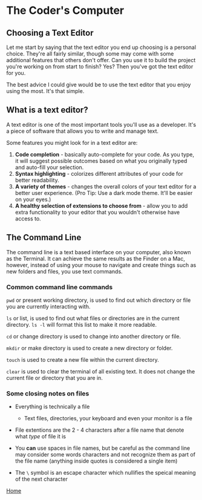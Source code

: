 # The Coder's Computer

## Choosing a Text Editor

Let me start by saying that the text editor you end up choosing is a personal choice. They're all fairly similar, though some may come with some additional
features that others don't offer. Can you use it to build the project you're working on from start to finish? Yes? Then you've got the text editor for you.

The best advice I could give would be to use the text editor that you enjoy using the most. It's that simple.

## What is a text editor?

A text editor is one of the most important tools you'll use as a developer. It's a piece of software that allows you to write and manage text.

Some features you might look for in a text editor are:

1. **Code completion** - basically auto-complete for your code. As you type, it will suggest possible outcomes based on what you originally typed and auto-fill your selection.
2. **Syntax highlighting** - colorizes different attributes of your code for better readability.
3. **A variety of themes** - changes the overall colors of your text editor for a better user experience. (Pro Tip: Use a dark mode theme. It'll be easier on your eyes.)
4. **A healthy selection of extensions to choose from** - allow you to add extra functionality to your editor that you wouldn't otherwise have access to.

## The Command Line

The command line is a text based interface on your computer, also known as the Terminal. It can achieve the same results as the Finder on a Mac, however, instead of using your mouse to navigate and create things such as new folders and files, you use text commands.

### Common command line commands

`pwd` or present working directory, is used to find out which directory or file you are currently interacting with.

`ls` or list, is used to find out what files or directories are in the current directory. `ls -l` will format this list to make it more readable.

`cd` or change directory is used to change into another directory or file.

`mkdir` or make directory is used to create a new directory or folder.

`touch` is used to create a new file within the current directory.

`clear` is used to clear the terminal of all existing text. It does not change the current file or directory that you are in.

### Some closing notes on files

- Everything is technically a file

  - Text files, directories, your keyboard and even your monitor is a file

- File extentions are the 2 - 4 characters after a file name that denote what *type* of file it is

- You **can** use spaces in file names, but be careful as the command line may consider some words characters and not recognize them as part of the file name (anything inside quotes is considered a single item)

- The `\` symbol is an escape character which nullifies the speical meaning of the next character

[Home](README.md)
